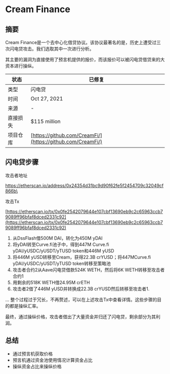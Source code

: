 # Cream Finance

## 摘要

Cream Finance是一个去中心化借贷协议。该协议最著名的是，历史上遭受过三次闪电贷攻击。我们选取其中一次进行分析。

其主要的漏洞为直接使用了预言机提供的报价，而该报价可以被闪电贷借贷来的大资本进行操纵。

| 状态       | 已修复                                                      |
| ------------ | ---------------------------------------------------------- |
| 类型         | 闪电贷                                                  |
| 时间         | Oct 27, 2021                                               |
| 来源       | -                                                          |
| 直接损失  | $115 million                                               |
| 项目仓库 | [https://github.com/CreamFi/](https://github.com/CreamFi/) |

## 闪电贷步骤

攻击者地址

[https://etherscan.io/address/0x24354d31bc9d90f62fe5f2454709c32049cf866b\
](https://etherscan.io/address/0x24354d31bc9d90f62fe5f2454709c32049cf866b)

攻击Tx

[https://etherscan.io/tx/0x0fe2542079644e107cbf13690eb9c2c65963ccb79089ff96bfaf8dced2331c92](https://etherscan.io/tx/0x0fe2542079644e107cbf13690eb9c2c65963ccb79089ff96bfaf8dced2331c92)

1. 从DssFlash借500M DAI，转化为450M yDAI
2. 将yDAI转至Curve.fi池子中，得到447M Curve.fi yDAI/yUSDC/yUSDT/yTUSD token和446M yUSD
3. 将446M yUSD转移至Cream，获得22.3B crYUSD；将447MCurve.fi yDAI/yUSDC/yUSDT/yTUSD token转移至策略池
4. 攻击者合约2从Aave闪电贷借款524K WETH，然后将6K WETH转移至攻击者合约1
5. 用剩余的518K WETH借24.95M crETH
6. 攻击者2借了446M yUSD并转换成22.3B crYUSD然后转移至攻击者1.

... 整个过程过于冗长，不再赘述，可以在上述攻击Tx中查看详情。这些步骤的目的都是操纵汇率。

最终，通过操纵价格，攻击者借出了大量资金并归还了闪电贷，剩余部分为其利润。

## 总结

* 通过预言机获取价格
* 预言机通过资金池使用情况计算资金占比
* 操纵资金占比来操纵价格

